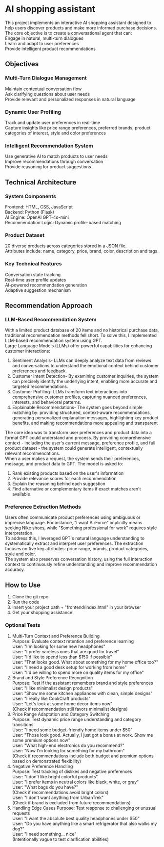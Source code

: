 # AI shopping assistant
This project implements an interactive AI shopping assistant designed to help users discover products and make more informed purchase decisions. The core objective is to create a conversational agent that can: \
Engage in natural, multi-turn dialogues \
Learn and adapt to user preferences \
Provide intelligent product recommendations 

## Objectives
### Multi-Turn Dialogue Management
Maintain contextual conversation flow \
Ask clarifying questions about user needs \
Provide relevant and personalized responses in natural language
### Dynamic User Profiling
Track and update user preferences in real-time \
Capture insights like price range preferences, preferred brands, product categories of interest, style and color preferences
### Intelligent Recommendation System
Use generative AI to match products to user needs \
Improve recommendations through conversation \
Provide reasoning for product suggestions

## Technical Architecture
### System Components
Frontend: HTML, CSS, JavaScript \
Backend: Python (Flask) \
AI Engine: OpenAI GPT-4o-mini \
Recommendation Logic: Dynamic profile-based matching
### Product Dataset
20 diverse products across categories stored in a JSON file. \
Attributes include: name, category, price, brand, color, description and tags.
### Key Technical Features
Conversation state tracking \
Real-time user profile updates \
AI-powered recommendation generation \
Adaptive suggestion mechanism 

## Recommendation Approach
### LLM-Based Recommendation System
With a limited product database of 20 items and no historical purchase data, traditional recommendation methods fell short. To solve this, I implemented LLM-based recommendation system using GPT. \
Large Language Models (LLMs) offer powerful capabilities for enhancing customer interactions:
1. Sentiment Analysis- LLMs can deeply analyze text data from reviews and conversations to understand the emotional context behind customer preferences and feedback.
2. Customer Intent Detection- By examining customer inquiries, the system can precisely identify the underlying intent, enabling more accurate and targeted recommendations.
3. Customer Profiling- LLMs transform text interactions into comprehensive customer profiles, capturing nuanced preferences, interests, and behavioral patterns.
4. Explainable Recommendations- The system goes beyond simple matching by:
providing structured, context-aware recommendations, 
generating personalized explanation messages,
highlighting key product benefits,
and making recommendations more appealing and transparent


The core idea was to transform user preferences and product data into a format GPT could understand and process. By providing comprehensive context - including the user's current message, preference profile, and full product dataset - the system could generate intelligent, contextually relevant recommendations. \
When a user makes a request, the system sends their preferences, message, and product data to GPT. The model is asked to:
1. Rank existing products based on the user's information
2. Provide relevance scores for each recommendation
3. Explain the reasoning behind each suggestion
4. Find alternative or complementary items if exact matches aren't available

### Preference Extraction Methods
Users often communicate product preferences using ambiguous or imprecise language. For instance, "I want AirForce" implicitly means seeking Nike shoes, while "Something professional for work" requires style interpretation. \
To address this, I leveraged GPT's natural language understanding to systematically extract and interpret user preferences. The extraction focuses on five key attributes: price range, brands, product categories, style and color. \
The system also preserves conversation history, using the full interaction context to continuously refine understanding and improve recommendation accuracy.

## How to Use
1. Clone the git repo
2. Run the code
3. Insert your project path + "frontend/index.html" in your browser
4. Get your shopping assistance!

### Optional Tests
1. Multi-Turn Context and Preference Building \
Purpose: Evaluate context retention and preference learning \
User: "I'm looking for some new headphones" \
User: "I prefer wireless ones that are good for travel" \
User: "I'd like to spend less than $150 if possible" \
User: "That looks good. What about something for my home office too?" \
User: "I need a good desk setup for working from home" \
User: "I'd be willing to spend more on quality items for my office"
2. Brand and Style Preference Recognition \
Purpose: Test if the assistant remembers brand and style preferences \
User: "I like minimalist design products" \
User: "Show me some kitchen appliances with clean, simple designs" \
User: "I really like CookCraft products" \
User: "Let's look at some home decor items now" \
(Check if recommendation still favors minimalist designs)  
3. Price Range Adaptation and Category Switching \
Purpose: Test dynamic price range understanding and category transitions \
User: "I need some budget-friendly home items under $50" \
User: "Those look good. Actually, I just got a bonus at work. Show me some premium options now" \
User: "What high-end electronics do you recommend?" \
User: "Now I'm looking for something for my bathroom" \
(Check if recommendations include both budget and premium options based on demonstrated flexibility) 
4. Negative Preference Handling \
Purpose: Test tracking of dislikes and negative preferences \
User: "I don't like bright colorful products" \
User: "I prefer items in neutral colors like black, white, or gray" \
User: "What bags do you have?" \
(Check if recommendations avoid bright colors) \
User: "I don't want anything from UrbanTrek" \
(Check if brand is excluded from future recommendations) 
5. Handling Edge Cases 
Purpose: Test response to challenging or unusual requests \
User: "I want the absolute best quality headphones under $50" \
User: "Do you have anything like a smart refrigerator that also walks my dog?" \
User: "I need something... nice" \
(Intentionally vague to test clarification abilities)







